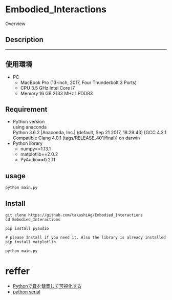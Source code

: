 Embodied_Interactions
====
Overview

## Description
****

## 使用環境
- PC
    - MacBook Pro (13-inch, 2017, Four Thunderbolt 3 Ports)
    - CPU 3.5 GHz Intel Core i7
    - Memory 16 GB 2133 MHz LPDDR3

    
## Requirement
- Python version  
using anaconda  
Python 3.6.2 |Anaconda, Inc.| (default, Sep 21 2017, 18:29:43) 
[GCC 4.2.1 Compatible Clang 4.0.1 (tags/RELEASE_401/final)] on darwin
- Python library
    - numpy==1.13.1
    - matplotlib==2.0.2
    - PyAudio==0.2.11
    
## usage
```bash:bash
python main.py
```

## Install
```bash:bash
git clone https://github.com/takashiAg/Embodied_Interactions
cd Embodied_Interactions

pip install pyaudio

# please Install if you need it. Also the library is already installed
pip install matplotlib

python main.py
```

# reffer
- [Pythonで音を録音して可視化する](https://qiita.com/mix_dvd/items/adce7636e2ab33b25208)
- [python serial](https://qiita.com/crawd4274/items/9e11d2ba08fa1b55b753)

